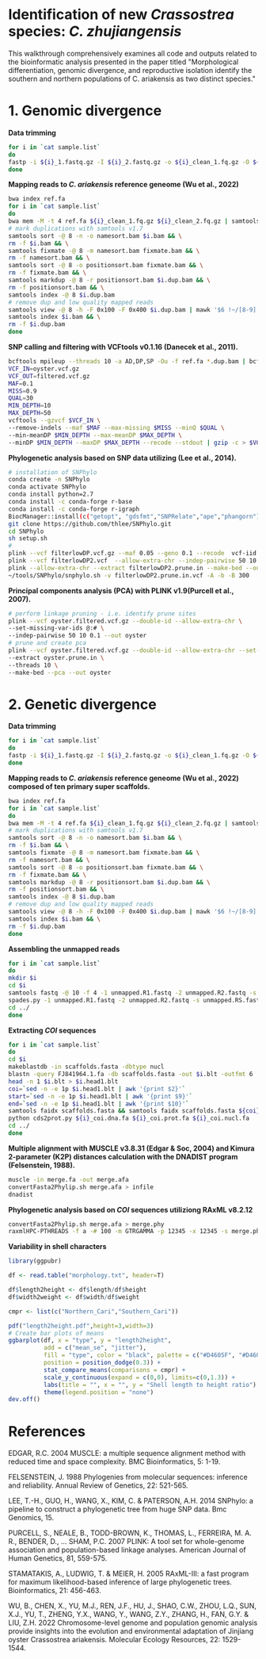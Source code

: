 # Identification of new *Crassostrea* species: *C. zhujiangensis*
This walkthrough comprehensively examines all code and outputs related to the bioinformatic analysis presented in the paper titled "Morphological differentiation, genomic divergence, and reproductive isolation identify the southern and northern populations of C. ariakensis as two distinct species."

# 1. Genomic divergence
**Data trimming**
```bash
for i in `cat sample.list`
do
fastp -i ${i}_1.fastq.gz -I ${i}_2.fastq.gz -o ${i}_clean_1.fq.gz -O ${i}_clean_2.fq.gz —adapter_sequence auto —detect_adapter_for_pe —unpaired1 output_um_1.fastq.gz —unpaired2 output_um_2.fastq.gz —failed_out output_failed.fastq.gz —cut_front —cut_front_window_size=1 —cut_front_mean_quality=20 —cut_tail —cut_tail_window_size=1 —cut_tail_mean_quality=20 —cut_right —cut_right_window_size=4 —cut_right_mean_quality=20 —length_required=36 —thread 1 --trim_front1 5 --trim_front2 5
done
```
**Mapping reads to *C. ariakensis* reference geneome (Wu et al., 2022)**
```bash
bwa index ref.fa
for i in `cat sample.list`
do
bwa mem -M -t 4 ref.fa ${i}_clean_1.fq.gz ${i}_clean_2.fq.gz | samtools view -bS > $i.bam
# mark duplications with samtools v1.7
samtools sort -@ 8 -n -o namesort.bam $i.bam && \
rm -f $i.bam && \
samtools fixmate -@ 8 -m namesort.bam fixmate.bam && \
rm -f namesort.bam && \
samtools sort -@ 8 -o positionsort.bam fixmate.bam && \
rm -f fixmate.bam && \
samtools markdup -@ 8 -r positionsort.bam $i.dup.bam && \
rm -f positionsort.bam && \
samtools index -@ 8 $i.dup.bam
# remove dup and low quality mapped reads
samtools view -@ 8 -h -F 0x100 -F 0x400 $i.dup.bam | mawk '$6 !~/[8-9].[SH]/ && $6 !~ /[1-9][0-9].[SH]/'| samtools view -@ 8 -q 30 -bS > $i.bam && \
samtools index $i.bam && \
rm -f $i.dup.bam
done
````
**SNP calling and filtering with VCFtools v0.1.16 (Danecek et al., 2011).**
```bash
bcftools mpileup --threads 10 -a AD,DP,SP -Ou -f ref.fa *.dup.bam | bcftools call --threads 10 -f GQ,GP -mO z -o oyster.vcf.gz
VCF_IN=oyster.vcf.gz
VCF_OUT=filtered.vcf.gz
MAF=0.1
MISS=0.9
QUAL=30
MIN_DEPTH=10
MAX_DEPTH=50
vcftools --gzvcf $VCF_IN \
--remove-indels --maf $MAF --max-missing $MISS --minQ $QUAL \
--min-meanDP $MIN_DEPTH --max-meanDP $MAX_DEPTH \
--minDP $MIN_DEPTH --maxDP $MAX_DEPTH --recode --stdout | gzip -c > $VCF_OUT
```
**Phylogenetic analysis based on SNP data utilizing (Lee et al., 2014).**
```bash
# installation of SNPhylo
conda create -n SNPhylo
conda activate SNPhylo
conda install python=2.7
conda install -c conda-forge r-base
conda install -c conda-forge r-igraph
BiocManager::install(c("getopt", "gdsfmt","SNPRelate","ape","phangorn"))
git clone https://github.com/thlee/SNPhylo.git
cd SNPhylo
sh setup.sh
# 
plink --vcf filterlowDP.vcf.gz --maf 0.05 --geno 0.1 --recode  vcf-iid --out filterlowDP2 --allow-extra-chr
plink --vcf filterlowDP2.vcf  --allow-extra-chr --indep-pairwise 50 10 0.2 --out filterlowDP2
plink --allow-extra-chr --extract filterlowDP2.prune.in --make-bed --out filterlowDP2.prune.in --recode vcf-iid --vcf filterlowDP2.vcf
~/tools/SNPhylo/snphylo.sh -v filterlowDP2.prune.in.vcf -A -b -B 300
```
**Principal components analysis (PCA) with PLINK v1.9(Purcell et al., 2007).**
```bash
# perform linkage pruning - i.e. identify prune sites
plink --vcf oyster.filtered.vcf.gz --double-id --allow-extra-chr \
--set-missing-var-ids @:# \
--indep-pairwise 50 10 0.1 --out oyster
# prune and create pca
plink --vcf oyster.filtered.vcf.gz --double-id --allow-extra-chr --set-missing-var-ids @:# \
--extract oyster.prune.in \
--threads 10 \
--make-bed --pca --out oyster
```
# 2. Genetic divergence
**Data trimming**
```bash
for i in `cat sample.list`
do
fastp -i ${i}_1.fastq.gz -I ${i}_2.fastq.gz -o ${i}_clean_1.fq.gz -O ${i}_clean_2.fq.gz —adapter_sequence auto —detect_adapter_for_pe —unpaired1 output_um_1.fastq.gz —unpaired2 output_um_2.fastq.gz —failed_out output_failed.fastq.gz —cut_front —cut_front_window_size=1 —cut_front_mean_quality=20 —cut_tail —cut_tail_window_size=1 —cut_tail_mean_quality=20 —cut_right —cut_right_window_size=4 —cut_right_mean_quality=20 —length_required=36 —thread 1 --trim_front1 5 --trim_front2 5
done
```
**Mapping reads to *C. ariakensis* reference geneome (Wu et al., 2022) composed of ten primary super scaffolds.**
```bash
bwa index ref.fa
for i in `cat sample.list`
do
bwa mem -M -t 4 ref.fa ${i}_clean_1.fq.gz ${i}_clean_2.fq.gz | samtools view -bS > $i.bam
# mark duplications with samtools v1.7
samtools sort -@ 8 -n -o namesort.bam $i.bam && \
rm -f $i.bam && \
samtools fixmate -@ 8 -m namesort.bam fixmate.bam && \
rm -f namesort.bam && \
samtools sort -@ 8 -o positionsort.bam fixmate.bam && \
rm -f fixmate.bam && \
samtools markdup -@ 8 -r positionsort.bam $i.dup.bam && \
rm -f positionsort.bam && \
samtools index -@ 8 $i.dup.bam
# remove dup and low quality mapped reads
samtools view -@ 8 -h -F 0x100 -F 0x400 $i.dup.bam | mawk '$6 !~/[8-9].[SH]/ && $6 !~ /[1-9][0-9].[SH]/'| samtools view -@ 8 -q 30 -bS > $i.bam && \
samtools index $i.bam && \
rm -f $i.dup.bam
done
````
**Assembling the unmapped reads**
```bash
for i in `cat sample.list`
do
mkdir $i
cd $i
samtools fastq -@ 10 -f 4 -1 unmapped.R1.fastq -2 unmapped.R2.fastq -s unmapped.RS.fastq $i.dup.bam
spades.py -1 unmapped.R1.fastq -2 unmapped.R2.fastq -s unmapped.RS.fastq --careful --cov-cutoff auto -o spades_assembly -t 30
cd ../
done
```
**Extracting *COI* sequences**
```bash
for i in `cat sample.list`
do
cd $i
makeblastdb -in scaffolds.fasta -dbtype nucl
blastn -query FJ841964.1.fa -db scaffolds.fasta -out $i.blt -outfmt 6
head -n 1 $i.blt > $i.head1.blt
coi=`sed -n -e 1p $i.head1.blt | awk '{print $2}'`
start=`sed -n -e 1p $i.head1.blt | awk '{print $9}'`
end=`sed -n -e 1p $i.head1.blt | awk '{print $10}'`
samtools faidx scaffolds.fasta && samtools faidx scaffolds.fasta ${coi}:${start}-${end} > ${i}_coi.dna.fa
python cds2prot.py ${i}_coi.dna.fa ${i}_coi.prot.fa ${i}_coi.nucl.fa
cd ../
done
```
**Multiple alignment with MUSCLE v3.8.31 (Edgar & Soc, 2004) and Kimura 2-parameter (K2P) distances calculation with the DNADIST program (Felsenstein, 1988).**
```bash
muscle -in merge.fa -out merge.afa
convertFasta2Phylip.sh merge.afa > infile
dnadist
```
**Phylogenetic analysis based on *COI* sequences utiliziong RAxML v8.2.12**
```bash
convertFasta2Phylip.sh merge.afa > merge.phy
raxmlHPC-PTHREADS -f a -# 100 -m GTRGAMMA -p 12345 -x 12345 -s merge.phy -n output.tree -T 40 -o cangulata
```
**Variability in shell characters**
```r
library(ggpubr)

df <- read.table("morphology.txt", header=T)

df$length2height <- df$length/df$height
df$width2weight <- df$width/df$weight

cmpr <- list(c("Northern_Cari","Southern_Cari"))

pdf("length2height.pdf",height=3,width=3)
# Create bar plots of means
ggbarplot(df, x = "type", y = "length2height", 
          add = c("mean_se", "jitter"),
          fill = "type", color = "black", palette = c("#D4605F", "#D4605F"),
          position = position_dodge(0.3)) +
          stat_compare_means(comparisons = cmpr) + 
          scale_y_continuous(expand = c(0,0), limits=c(0,1.3)) + 
          labs(title = "", x = "", y = "Shell length to height ratio") + 
          theme(legend.position = "none")
dev.off()
```

# References
EDGAR, R.C. 2004 MUSCLE: a multiple sequence alignment method with reduced time and space complexity. BMC Bioinformatics, 5: 1-19.

FELSENSTEIN, J. 1988 Phylogenies from molecular sequences: inference and reliability. Annual Review of Genetics, 22: 521-565.

LEE, T.-H., GUO, H., WANG, X., KIM, C. & PATERSON, A.H. 2014 SNPhylo: a pipeline to construct a phylogenetic tree from huge SNP data. Bmc Genomics, 15.

PURCELL, S., NEALE, B., TODD-BROWN, K., THOMAS, L., FERREIRA, M. A. R., BENDER, D., ... SHAM, P.C. 2007 PLINK: A tool set for whole-genome association and population-based linkage analyses. American Journal of Human Genetics, 81, 559-575.

STAMATAKIS, A., LUDWIG, T. & MEIER, H. 2005 RAxML-III: a fast program for maximum likelihood-based inference of large phylogenetic trees. Bioinformatics, 21: 456-463.

WU, B., CHEN, X., YU, M.J., REN, J.F., HU, J., SHAO, C.W., ZHOU, L.Q., SUN, X.J., YU, T., ZHENG, Y.X., WANG, Y., WANG, Z.Y., ZHANG, H., FAN, G.Y. & LIU, Z.H. 2022 Chromosome-level genome and population genomic analysis provide insights into the evolution and environmental adaptation of Jinjiang oyster Crassostrea ariakensis. Molecular Ecology Resources, 22: 1529-1544.
